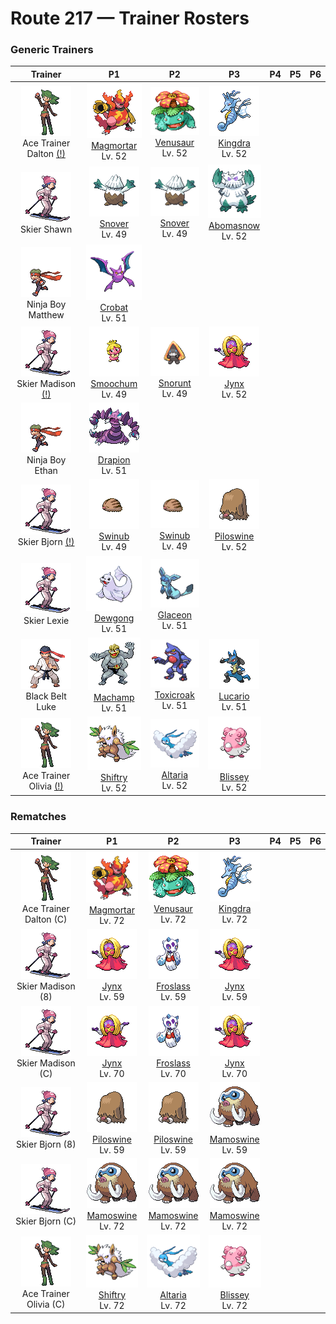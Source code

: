 # Route 217 — Trainer Rosters

### Generic Trainers

| Trainer | P1 | P2 | P3 | P4 | P5 | P6 |
|:-------:|:--:|:--:|:--:|:--:|:--:|:--:|
| ![Ace Trainer Dalton (!)](../../assets/trainers/ace_trainer.png "Ace Trainer Dalton (!)")<br>Ace Trainer Dalton [(!)](#rematches) | ![Magmortar](../../assets/sprites/magmortar/front.gif "Magmortar")<br>[Magmortar](../../pokemon/magmortar.md/)<br>Lv. 52 | ![Venusaur](../../assets/sprites/venusaur/front.gif "Venusaur")<br>[Venusaur](../../pokemon/venusaur.md/)<br>Lv. 52 | ![Kingdra](../../assets/sprites/kingdra/front.gif "Kingdra")<br>[Kingdra](../../pokemon/kingdra.md/)<br>Lv. 52 |
| ![Skier Shawn](../../assets/trainers/skier.png "Skier Shawn")<br>Skier Shawn | ![Snover](../../assets/sprites/snover/front.gif "Snover")<br>[Snover](../../pokemon/snover.md/)<br>Lv. 49 | ![Snover](../../assets/sprites/snover/front.gif "Snover")<br>[Snover](../../pokemon/snover.md/)<br>Lv. 49 | ![Abomasnow](../../assets/sprites/abomasnow/front.gif "Abomasnow")<br>[Abomasnow](../../pokemon/abomasnow.md/)<br>Lv. 52 |
| ![Ninja Boy Matthew](../../assets/trainers/ninja_boy.png "Ninja Boy Matthew")<br>Ninja Boy Matthew | ![Crobat](../../assets/sprites/crobat/front.gif "Crobat")<br>[Crobat](../../pokemon/crobat.md/)<br>Lv. 51 |
| ![Skier Madison (!)](../../assets/trainers/skier.png "Skier Madison (!)")<br>Skier Madison [(!)](#rematches) | ![Smoochum](../../assets/sprites/smoochum/front.gif "Smoochum")<br>[Smoochum](../../pokemon/smoochum.md/)<br>Lv. 49 | ![Snorunt](../../assets/sprites/snorunt/front.gif "Snorunt")<br>[Snorunt](../../pokemon/snorunt.md/)<br>Lv. 49 | ![Jynx](../../assets/sprites/jynx/front.gif "Jynx")<br>[Jynx](../../pokemon/jynx.md/)<br>Lv. 52 |
| ![Ninja Boy Ethan](../../assets/trainers/ninja_boy.png "Ninja Boy Ethan")<br>Ninja Boy Ethan | ![Drapion](../../assets/sprites/drapion/front.gif "Drapion")<br>[Drapion](../../pokemon/drapion.md/)<br>Lv. 51 |
| ![Skier Bjorn (!)](../../assets/trainers/skier.png "Skier Bjorn (!)")<br>Skier Bjorn [(!)](#rematches) | ![Swinub](../../assets/sprites/swinub/front.gif "Swinub")<br>[Swinub](../../pokemon/swinub.md/)<br>Lv. 49 | ![Swinub](../../assets/sprites/swinub/front.gif "Swinub")<br>[Swinub](../../pokemon/swinub.md/)<br>Lv. 49 | ![Piloswine](../../assets/sprites/piloswine/front.gif "Piloswine")<br>[Piloswine](../../pokemon/piloswine.md/)<br>Lv. 52 |
| ![Skier Lexie](../../assets/trainers/skier.png "Skier Lexie")<br>Skier Lexie | ![Dewgong](../../assets/sprites/dewgong/front.gif "Dewgong")<br>[Dewgong](../../pokemon/dewgong.md/)<br>Lv. 51 | ![Glaceon](../../assets/sprites/glaceon/front.gif "Glaceon")<br>[Glaceon](../../pokemon/glaceon.md/)<br>Lv. 51 |
| ![Black Belt Luke](../../assets/trainers/black_belt.png "Black Belt Luke")<br>Black Belt Luke | ![Machamp](../../assets/sprites/machamp/front.gif "Machamp")<br>[Machamp](../../pokemon/machamp.md/)<br>Lv. 51 | ![Toxicroak](../../assets/sprites/toxicroak/front.gif "Toxicroak")<br>[Toxicroak](../../pokemon/toxicroak.md/)<br>Lv. 51 | ![Lucario](../../assets/sprites/lucario/front.gif "Lucario")<br>[Lucario](../../pokemon/lucario.md/)<br>Lv. 51 |
| ![Ace Trainer Olivia (!)](../../assets/trainers/ace_trainer.png "Ace Trainer Olivia (!)")<br>Ace Trainer Olivia [(!)](#rematches) | ![Shiftry](../../assets/sprites/shiftry/front.gif "Shiftry")<br>[Shiftry](../../pokemon/shiftry.md/)<br>Lv. 52 | ![Altaria](../../assets/sprites/altaria/front.gif "Altaria")<br>[Altaria](../../pokemon/altaria.md/)<br>Lv. 52 | ![Blissey](../../assets/sprites/blissey/front.gif "Blissey")<br>[Blissey](../../pokemon/blissey.md/)<br>Lv. 52 |


### Rematches

| Trainer | P1 | P2 | P3 | P4 | P5 | P6 |
|:-------:|:--:|:--:|:--:|:--:|:--:|:--:|
| ![Ace Trainer Dalton (C)](../../assets/trainers/ace_trainer.png "Ace Trainer Dalton (C)")<br>Ace Trainer Dalton (C) | ![Magmortar](../../assets/sprites/magmortar/front.gif "Magmortar")<br>[Magmortar](../../pokemon/magmortar.md/)<br>Lv. 72 | ![Venusaur](../../assets/sprites/venusaur/front.gif "Venusaur")<br>[Venusaur](../../pokemon/venusaur.md/)<br>Lv. 72 | ![Kingdra](../../assets/sprites/kingdra/front.gif "Kingdra")<br>[Kingdra](../../pokemon/kingdra.md/)<br>Lv. 72 |
| ![Skier Madison (8)](../../assets/trainers/skier.png "Skier Madison (8)")<br>Skier Madison (8) | ![Jynx](../../assets/sprites/jynx/front.gif "Jynx")<br>[Jynx](../../pokemon/jynx.md/)<br>Lv. 59 | ![Froslass](../../assets/sprites/froslass/front.gif "Froslass")<br>[Froslass](../../pokemon/froslass.md/)<br>Lv. 59 | ![Jynx](../../assets/sprites/jynx/front.gif "Jynx")<br>[Jynx](../../pokemon/jynx.md/)<br>Lv. 59 |
| ![Skier Madison (C)](../../assets/trainers/skier.png "Skier Madison (C)")<br>Skier Madison (C) | ![Jynx](../../assets/sprites/jynx/front.gif "Jynx")<br>[Jynx](../../pokemon/jynx.md/)<br>Lv. 70 | ![Froslass](../../assets/sprites/froslass/front.gif "Froslass")<br>[Froslass](../../pokemon/froslass.md/)<br>Lv. 70 | ![Jynx](../../assets/sprites/jynx/front.gif "Jynx")<br>[Jynx](../../pokemon/jynx.md/)<br>Lv. 70 |
| ![Skier Bjorn (8)](../../assets/trainers/skier.png "Skier Bjorn (8)")<br>Skier Bjorn (8) | ![Piloswine](../../assets/sprites/piloswine/front.gif "Piloswine")<br>[Piloswine](../../pokemon/piloswine.md/)<br>Lv. 59 | ![Piloswine](../../assets/sprites/piloswine/front.gif "Piloswine")<br>[Piloswine](../../pokemon/piloswine.md/)<br>Lv. 59 | ![Mamoswine](../../assets/sprites/mamoswine/front.gif "Mamoswine")<br>[Mamoswine](../../pokemon/mamoswine.md/)<br>Lv. 59 |
| ![Skier Bjorn (C)](../../assets/trainers/skier.png "Skier Bjorn (C)")<br>Skier Bjorn (C) | ![Mamoswine](../../assets/sprites/mamoswine/front.gif "Mamoswine")<br>[Mamoswine](../../pokemon/mamoswine.md/)<br>Lv. 72 | ![Mamoswine](../../assets/sprites/mamoswine/front.gif "Mamoswine")<br>[Mamoswine](../../pokemon/mamoswine.md/)<br>Lv. 72 | ![Mamoswine](../../assets/sprites/mamoswine/front.gif "Mamoswine")<br>[Mamoswine](../../pokemon/mamoswine.md/)<br>Lv. 72 |
| ![Ace Trainer Olivia (C)](../../assets/trainers/ace_trainer.png "Ace Trainer Olivia (C)")<br>Ace Trainer Olivia (C) | ![Shiftry](../../assets/sprites/shiftry/front.gif "Shiftry")<br>[Shiftry](../../pokemon/shiftry.md/)<br>Lv. 72 | ![Altaria](../../assets/sprites/altaria/front.gif "Altaria")<br>[Altaria](../../pokemon/altaria.md/)<br>Lv. 72 | ![Blissey](../../assets/sprites/blissey/front.gif "Blissey")<br>[Blissey](../../pokemon/blissey.md/)<br>Lv. 72 |

